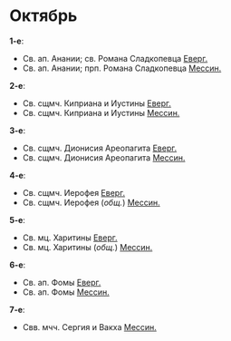 
# Октябрь

**1-е**: 
- Св. ап. Анании; св. Романа Сладкопевца [Еверг.](01_EUR.ru.md)
- Св. ап. Анании; прп. Романа Сладкопевца [Мессин.](01_MES.ru.md)

**2-е**: 
- Св. сщмч. Киприана и Иустины [Еверг.](02_EUR.ru.md)
- Св. сщмч. Киприана и Иустины [Мессин.](02_MES.ru.md)

**3-е**: 
- Св. сщмч. Дионисия Ареопагита [Еверг.](03_EUR.ru.md)
- Св. сщмч. Дионисия Ареопагита [Мессин.](03_MES.ru.md)

**4-е**: 
- Св. сщмч. Иерофея [Еверг.](04_EUR.ru.md)
- Св. сщмч. Иерофея (*общ.*) [Мессин.](04_MES.ru.md)

**5-е**: 
- Св. мц. Харитины [Еверг.](05_EUR.ru.md)
- Св. мц. Харитины (*общ.*) [Мессин.](05_MES.ru.md)

**6-е**: 
- Св. ап. Фомы [Еверг.](06_EUR.ru.md)
- Св. ап. Фомы [Мессин.](06_MES.ru.md)

**7-е**: 
- Свв. мчч. Сергия и Вакха [Мессин.](07_MES.ru.md)
